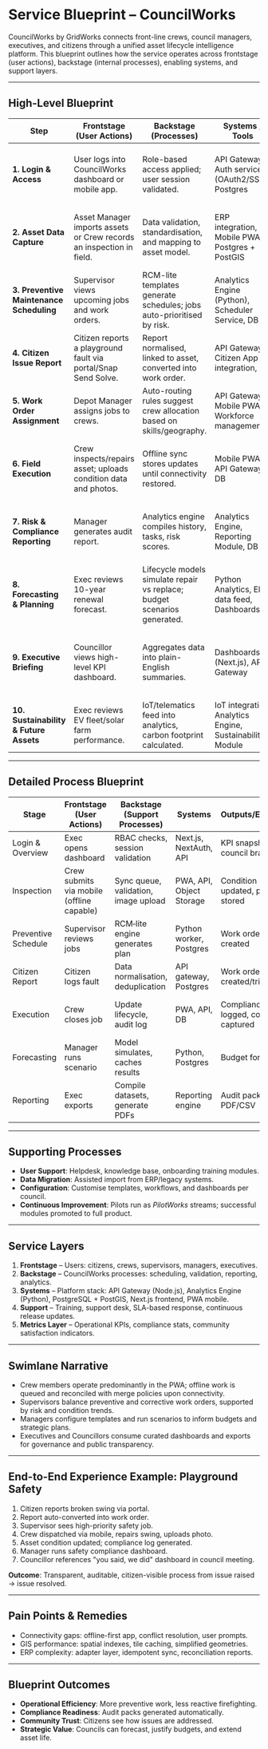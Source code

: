 # Service Blueprint – CouncilWorks

CouncilWorks by GridWorks connects front-line crews, council managers, executives, and citizens through a unified asset lifecycle intelligence platform. This blueprint outlines how the service operates across frontstage (user actions), backstage (internal processes), enabling systems, and support layers.

---

## High-Level Blueprint

| **Step** | **Frontstage (User Actions)** | **Backstage (Processes)** | **Systems / Tools** | **Outputs / Value** | **Metrics** |
|----------|--------------------------------|----------------------------|----------------------|----------------------|-------------|
| **1. Login & Access** | User logs into CouncilWorks dashboard or mobile app. | Role-based access applied; user session validated. | API Gateway, Auth service (OAuth2/SSO), Postgres | Personalised dashboard view. | Login success %, failed logins, active users. |
| **2. Asset Data Capture** | Asset Manager imports assets or Crew records an inspection in field. | Data validation, standardisation, and mapping to asset model. | ERP integration, Mobile PWA, Postgres + PostGIS | Updated register with location, type, and condition. | Number of assets imported, inspection completion rate. |
| **3. Preventive Maintenance Scheduling** | Supervisor views upcoming jobs and work orders. | RCM-lite templates generate schedules; jobs auto-prioritised by risk. | Analytics Engine (Python), Scheduler Service, DB | Work order queue aligned to risk and lifecycle stage. | % preventive vs reactive jobs, overdue tasks. |
| **4. Citizen Issue Report** | Citizen reports a playground fault via portal/Snap Send Solve. | Report normalised, linked to asset, converted into work order. | API Gateway, Citizen App integration, DB | Seamless intake of citizen issues into workflows. | Avg. citizen-to-work-order processing time. |
| **5. Work Order Assignment** | Depot Manager assigns jobs to crews. | Auto-routing rules suggest crew allocation based on skills/geography. | API Gateway, Mobile PWA, Workforce management | Jobs appear instantly in crew mobile queue. | % jobs assigned on time, crew utilisation rate. |
| **6. Field Execution** | Crew inspects/repairs asset; uploads condition data and photos. | Offline sync stores updates until connectivity restored. | Mobile PWA, API Gateway, DB | Asset lifecycle updated; work order closed. | Avg. job completion time, % jobs with supporting photos. |
| **7. Risk & Compliance Reporting** | Manager generates audit report. | Analytics engine compiles history, tasks, risk scores. | Analytics Engine, Reporting Module, DB | Audit-ready compliance pack (exportable PDF/Excel). | Audit report generation time, # compliance breaches detected. |
| **8. Forecasting & Planning** | Exec reviews 10-year renewal forecast. | Lifecycle models simulate repair vs replace; budget scenarios generated. | Python Analytics, ERP data feed, Dashboards | CapEx/OpEx decision support, funding justification. | Forecast accuracy, replacement deferrals, ROI. |
| **9. Executive Briefing** | Councillor views high-level KPI dashboard. | Aggregates data into plain-English summaries. | Dashboards (Next.js), API Gateway | Evidence for council meetings and community briefings. | Exec dashboard usage, citizen satisfaction survey scores. |
| **10. Sustainability & Future Assets** | Exec reviews EV fleet/solar farm performance. | IoT/telematics feed into analytics, carbon footprint calculated. | IoT integration, Analytics Engine, Sustainability Module | Emissions reduction metrics and ROI tracking. | % assets reporting telemetry, CO₂ saved vs baseline. |

---

## Detailed Process Blueprint

| Stage | Frontstage (User Actions) | Backstage (Support Processes) | Systems | Outputs/Evidence | Metrics |
|------|----------------------------|-------------------------------|---------|------------------|---------|
| Login & Overview | Exec opens dashboard | RBAC checks, session validation | Next.js, NextAuth, API | KPI snapshot with council branding | p95 load time, auth errors |
| Inspection | Crew submits via mobile (offline capable) | Sync queue, validation, image upload | PWA, API, Object Storage | Condition updated, photos stored | sync latency, failure rate |
| Preventive Schedule | Supervisor reviews jobs | RCM‑lite engine generates plan | Python worker, Postgres | Work orders created | schedule adherence, utilisation |
| Citizen Report | Citizen logs fault | Data normalisation, deduplication | API gateway, Postgres | Work order created/triaged | intake volume, triage time |
| Execution | Crew closes job | Update lifecycle, audit log | PWA, API, DB | Compliance logged, costs captured | closure time, repeat faults |
| Forecasting | Manager runs scenario | Model simulates, caches results | Python, Postgres | Budget forecast | accuracy vs actuals |
| Reporting | Exec exports | Compile datasets, generate PDFs | Reporting engine | Audit pack in PDF/CSV | time-to-export, errors |

---

## Supporting Processes
- **User Support**: Helpdesk, knowledge base, onboarding training modules.  
- **Data Migration**: Assisted import from ERP/legacy systems.  
- **Configuration**: Customise templates, workflows, and dashboards per council.  
- **Continuous Improvement**: Pilots run as *PilotWorks* streams; successful modules promoted to full product.  

---

## Service Layers
1. **Frontstage** – Users: citizens, crews, supervisors, managers, executives.  
2. **Backstage** – CouncilWorks processes: scheduling, validation, reporting, analytics.  
3. **Systems** – Platform stack: API Gateway (Node.js), Analytics Engine (Python), PostgreSQL + PostGIS, Next.js frontend, PWA mobile.  
4. **Support** – Training, support desk, SLA-based response, continuous release updates.  
5. **Metrics Layer** – Operational KPIs, compliance stats, community satisfaction indicators.

---

## Swimlane Narrative
- Crew members operate predominantly in the PWA; offline work is queued and reconciled with merge policies upon connectivity.
- Supervisors balance preventive and corrective work orders, supported by risk and condition trends.
- Managers configure templates and run scenarios to inform budgets and strategic plans.
- Executives and Councillors consume curated dashboards and exports for governance and public transparency.

---

## End-to-End Experience Example: Playground Safety
1. Citizen reports broken swing via portal.  
2. Report auto-converted into work order.  
3. Supervisor sees high-priority safety job.  
4. Crew dispatched via mobile, repairs swing, uploads photo.  
5. Asset condition updated; compliance log generated.  
6. Manager runs safety compliance dashboard.  
7. Councillor references "you said, we did" dashboard in council meeting.  

**Outcome**: Transparent, auditable, citizen-visible process from issue raised → issue resolved.

---

## Pain Points & Remedies
- Connectivity gaps: offline-first app, conflict resolution, user prompts.
- GIS performance: spatial indexes, tile caching, simplified geometries.
- ERP complexity: adapter layer, idempotent sync, reconciliation reports.

---

## Blueprint Outcomes
- **Operational Efficiency**: More preventive work, less reactive firefighting.  
- **Compliance Readiness**: Audit packs generated automatically.  
- **Community Trust**: Citizens see how issues are addressed.  
- **Strategic Value**: Councils can forecast, justify budgets, and extend asset life.
